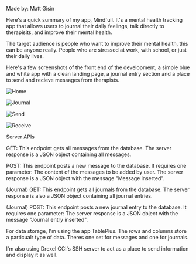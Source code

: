 Made by: Matt Gisin

Here's a quick summary of my app, Mindfull. It's a mental health tracking app that allows users to journal their daily feelings, talk directly to therapisits, and improve their mental health.

The target audience is people who want to improve their mental health, this can be anyone really. People who are stressed at work, with school, or just their daily lives.

Here's a few screenshots of the front end of the development, a simple blue and white app with a clean landing page, a journal entry section and a place to send and recieve messages from therapists. 

![Home](ss/Mind_1.png)

![Journal](ss/Mind_2.png)

![Send](ss/Mind_3.png)

![Receive](ss/Mind_4.png)

Server APIs

GET: This endpoint gets all messages from the database. The server response is a JSON object containing all messages.

POST: This endpoint posts a new message to the database. It requires one parameter:
The content of the messages to be added by user. The server response is a JSON object with the message "Message inserted".

(Journal) GET: This endpoint gets all journals from the database. The server response is also a JSON object containing all journal entries.

(Journal) POST: This endpoint posts a new journal entry to the database. It requires one parameter: The server response is a JSON object with the message "Journal entry inserted".

For data storage, I'm using the app TablePlus. The rows and columns store a particualr type of data. Theres one set for messages and one for journals. 

I'm also using Drexel CCI's SSH server to act as a place to send information and display it as well.
